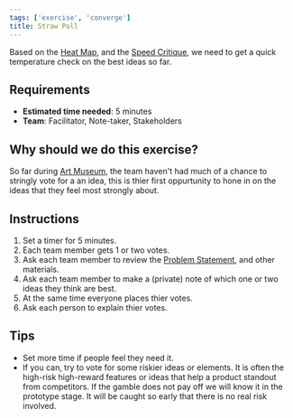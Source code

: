 ```yaml
---
tags: ['exercise', 'converge']
title: Straw Poll
---
```


Based on the [Heat Map](/exercises/heat-map), and the [Speed Critique](/exercises/speed-crit),
we need to get a quick temperature check on the best ideas so far.

## Requirements

- **Estimated time needed**: 5 minutes
- **Team**: Facilitator, Note-taker, Stakeholders

## Why should we do this exercise?

So far during [Art Museum](/exercises/art-museum), the team haven't had much of
a chance to stringly vote for a an idea, this is thier first oppurtunity to
hone in on the ideas that they feel most strongly about.

## Instructions

1. Set a timer for 5 minutes.
2. Each team member gets 1 or two votes.
3. Ask each team member to review the [Problem Statement](/exercises/problem-statement), and other materials.
3. Ask each team member to make a (private) note of which one or two ideas they think are best.
4. At the same time everyone places thier votes.
5. Ask each person to explain thier votes.

## Tips

- Set more time if people feel they need it.
- If you can, try to vote for some riskier ideas or elements. It is often the
  high-risk high-reward features or ideas that help a product standout from
  competitors. If the gamble does not pay off we will know it in the prototype
  stage. It will be caught so early that there is no real risk involved.
